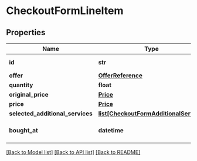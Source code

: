 # CheckoutFormLineItem

## Properties
Name | Type | Description | Notes
------------ | ------------- | ------------- | -------------
**id** | **str** | Line item identifier | 
**offer** | [**OfferReference**](OfferReference.md) |  | 
**quantity** | **float** | quantity | 
**original_price** | [**Price**](Price.md) |  | 
**price** | [**Price**](Price.md) |  | 
**selected_additional_services** | [**list[CheckoutFormAdditionalService]**](CheckoutFormAdditionalService.md) |  | [optional] 
**bought_at** | **datetime** | ISO date when offer was bought | [optional] 

[[Back to Model list]](../README.md#documentation-for-models) [[Back to API list]](../README.md#documentation-for-api-endpoints) [[Back to README]](../README.md)


